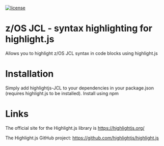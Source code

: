 [![license](https://badgen.net/badge/license/GPL3.0)](./LICENSE)

# z/OS JCL - syntax highlighting for highlight.js
Allows you to highlight z/OS JCL syntax in code blocks using highlight.js

# Installation
Simply add highlightjs-JCL to your dependencies in your package.json (requires highlight.js to be installed). Install using npm

# Links

The official site for the Highlight.js library is https://highlightjs.org/

The Highlight.js GitHub project: https://github.com/highlightjs/highlight.js
